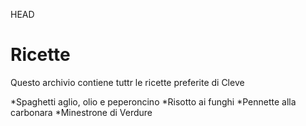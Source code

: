  HEAD
# Ricette 
Questo archivio contiene tuttr le ricette preferite di Cleve

*Spaghetti aglio, olio  e peperoncino
*Risotto ai funghi
*Pennette alla carbonara
*Minestrone di Verdure



